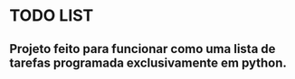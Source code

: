 # TODO LIST
## Projeto feito para funcionar como uma lista de tarefas programada exclusivamente em python.


